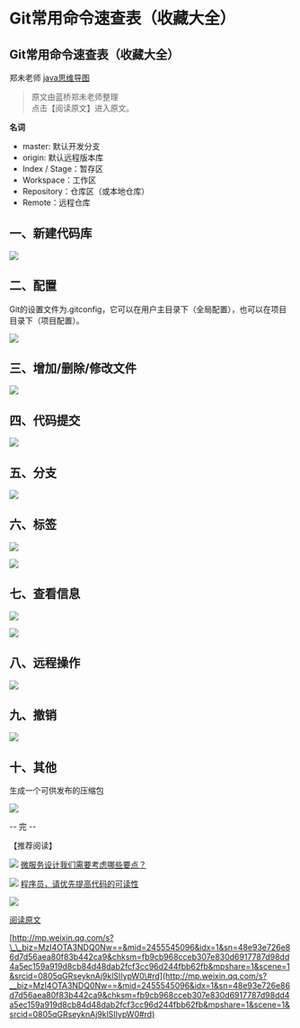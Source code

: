 # Git常用命令速查表（收藏大全）

## Git常用命令速查表（收藏大全）

郑未老师 [java思维导图](git-chang-yong-ming-ling-su-cha-biao-shou-cang-da-quan.md)

> 原文由蓝桥郑未老师整理  
> 点击【阅读原文】进入原文。

**名词**

* master: 默认开发分支
* origin: 默认远程版本库
* Index / Stage：暂存区
* Workspace：工作区
* Repository：仓库区（或本地仓库）
* Remote：远程仓库

## **一、新建代码库**

![](https://github.com/yangbao93/docs/tree/d23f2b2cbc4eb06e62d38114d6a7f5410080c7b5/技术知识/其它/Git:Maven/Git常用命令速查表（收藏大全）/640.jpg)

## **二、配置**

Git的设置文件为.gitconfig，它可以在用户主目录下（全局配置），也可以在项目目录下（项目配置）。

![](https://github.com/yangbao93/docs/tree/d23f2b2cbc4eb06e62d38114d6a7f5410080c7b5/技术知识/其它/Git:Maven/Git常用命令速查表（收藏大全）/640.jpg)

## **三、增加/删除/修改文件**

![](https://github.com/yangbao93/docs/tree/d23f2b2cbc4eb06e62d38114d6a7f5410080c7b5/技术知识/其它/Git:Maven/Git常用命令速查表（收藏大全）/640.jpg)

## **四、代码提交**

![](https://github.com/yangbao93/docs/tree/d23f2b2cbc4eb06e62d38114d6a7f5410080c7b5/技术知识/其它/Git:Maven/Git常用命令速查表（收藏大全）/640.jpg)

## **五、分支**

![](https://github.com/yangbao93/docs/tree/d23f2b2cbc4eb06e62d38114d6a7f5410080c7b5/技术知识/其它/Git:Maven/Git常用命令速查表（收藏大全）/640.jpg)

## **六、标签**

![](https://github.com/yangbao93/docs/tree/d23f2b2cbc4eb06e62d38114d6a7f5410080c7b5/技术知识/其它/Git:Maven/Git常用命令速查表（收藏大全）/640.jpg)

![](https://github.com/yangbao93/docs/tree/d23f2b2cbc4eb06e62d38114d6a7f5410080c7b5/技术知识/其它/Git:Maven/Git常用命令速查表（收藏大全）/640.jpg)

## **七、查看信息**

![](https://github.com/yangbao93/docs/tree/d23f2b2cbc4eb06e62d38114d6a7f5410080c7b5/技术知识/其它/Git:Maven/Git常用命令速查表（收藏大全）/640.jpg)

![](https://github.com/yangbao93/docs/tree/d23f2b2cbc4eb06e62d38114d6a7f5410080c7b5/技术知识/其它/Git:Maven/Git常用命令速查表（收藏大全）/640.jpg)

## **八、远程操作**

![](https://github.com/yangbao93/docs/tree/d23f2b2cbc4eb06e62d38114d6a7f5410080c7b5/技术知识/其它/Git:Maven/Git常用命令速查表（收藏大全）/640.jpg)

## **九、撤销**

![](https://github.com/yangbao93/docs/tree/d23f2b2cbc4eb06e62d38114d6a7f5410080c7b5/技术知识/其它/Git:Maven/Git常用命令速查表（收藏大全）/640.jpg)

## **十、其他**

生成一个可供发布的压缩包

![](https://github.com/yangbao93/docs/tree/d23f2b2cbc4eb06e62d38114d6a7f5410080c7b5/技术知识/其它/Git:Maven/Git常用命令速查表（收藏大全）/640.png)

-- 完 --

【推荐阅读】

![](https://github.com/yangbao93/docs/tree/d23f2b2cbc4eb06e62d38114d6a7f5410080c7b5/技术知识/其它/Git:Maven/Git常用命令速查表（收藏大全）/640.png) [微服务设计我们需要考虑哪些要点？](http://mp.weixin.qq.com/s?__biz=MzI4OTA3NDQ0Nw==&amp;mid=2455545064&amp;idx=1&amp;sn=29eeda24dc32e96fac70c9ca83f821b4&amp;chksm=fb9cb888cceb319e661916a6d56a3a02f066a4438da4200c21535c54a19ad44d0190a1a52ebc&amp;scene=21#wechat_redirect)

![](https://github.com/yangbao93/docs/tree/d23f2b2cbc4eb06e62d38114d6a7f5410080c7b5/技术知识/其它/Git:Maven/Git常用命令速查表（收藏大全）/640.png) [程序员，请优先提高代码的可读性](http://mp.weixin.qq.com/s?__biz=MzI4OTA3NDQ0Nw==&amp;mid=2455545059&amp;idx=1&amp;sn=152e6dce4245447c2605d6824973a95b&amp;chksm=fb9cb883cceb31953f7c32eef155715fa0eb856b336c42207a4e3b4d6daf86c8eee8c006ff4d&amp;scene=21#wechat_redirect)

![](https://github.com/yangbao93/docs/tree/d23f2b2cbc4eb06e62d38114d6a7f5410080c7b5/技术知识/其它/Git:Maven/Git常用命令速查表（收藏大全）/640.png)

[阅读原文](https://mp.weixin.qq.com/s?__biz=MzI4OTA3NDQ0Nw==&amp;mid=2455545096&amp;idx=1&amp;sn=48e93e726e86d7d56aea80f83b442ca9&amp;chksm=fb9cb968cceb307e830d6917787d98dd4a5ec159a919d8cb84d48dab2fcf3cc96d244fbb62fb&amp;mpshare=1&amp;scene=1&amp;srcid=0805qGRseyknAj9klSIIypW0##)

[http://mp.weixin.qq.com/s?\_\_biz=MzI4OTA3NDQ0Nw==&mid=2455545096&idx=1&sn=48e93e726e86d7d56aea80f83b442ca9&chksm=fb9cb968cceb307e830d6917787d98dd4a5ec159a919d8cb84d48dab2fcf3cc96d244fbb62fb&mpshare=1&scene=1&srcid=0805qGRseyknAj9klSIIypW0\#rd](http://mp.weixin.qq.com/s?__biz=MzI4OTA3NDQ0Nw==&mid=2455545096&idx=1&sn=48e93e726e86d7d56aea80f83b442ca9&chksm=fb9cb968cceb307e830d6917787d98dd4a5ec159a919d8cb84d48dab2fcf3cc96d244fbb62fb&mpshare=1&scene=1&srcid=0805qGRseyknAj9klSIIypW0#rd)

